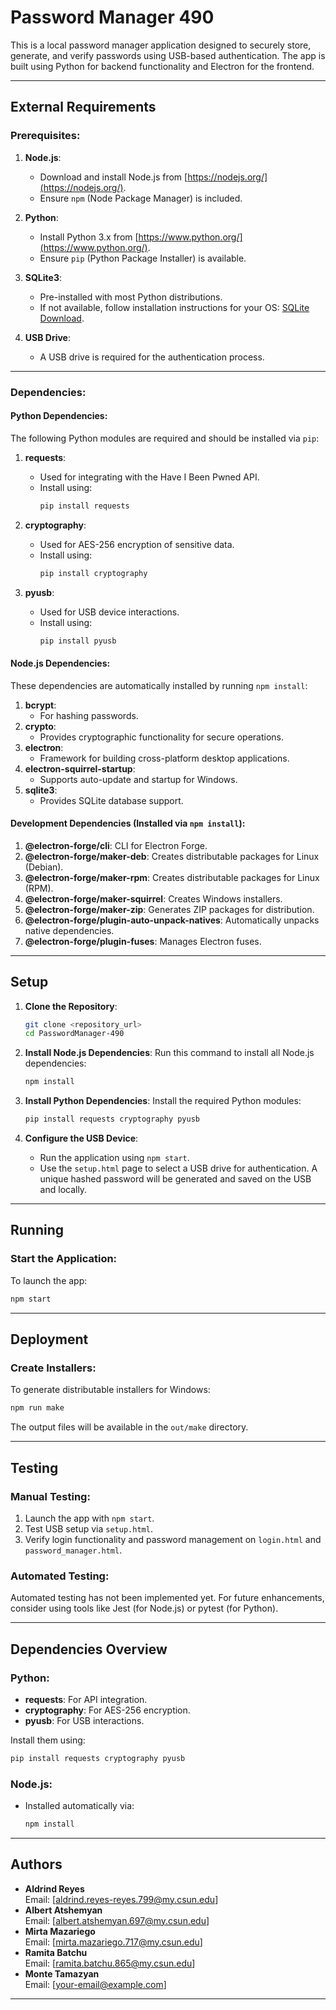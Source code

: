 
# Password Manager 490

This is a local password manager application designed to securely store, generate, and verify passwords using USB-based authentication. The app is built using Python for backend functionality and Electron for the frontend.

---

## External Requirements

### Prerequisites:

1. **Node.js**:
   - Download and install Node.js from [https://nodejs.org/](https://nodejs.org/).
   - Ensure `npm` (Node Package Manager) is included.

2. **Python**:
   - Install Python 3.x from [https://www.python.org/](https://www.python.org/).
   - Ensure `pip` (Python Package Installer) is available.

3. **SQLite3**:
   - Pre-installed with most Python distributions.
   - If not available, follow installation instructions for your OS: [SQLite Download](https://www.sqlite.org/download.html).

4. **USB Drive**:
   - A USB drive is required for the authentication process.

---

### Dependencies:

#### Python Dependencies:
The following Python modules are required and should be installed via `pip`:
1. **requests**:
   - Used for integrating with the Have I Been Pwned API.
   - Install using:
     ```bash
     pip install requests
     ```

2. **cryptography**:
   - Used for AES-256 encryption of sensitive data.
   - Install using:
     ```bash
     pip install cryptography
     ```

3. **pyusb**:
   - Used for USB device interactions.
   - Install using:
     ```bash
     pip install pyusb
     ```

#### Node.js Dependencies:
These dependencies are automatically installed by running `npm install`:
1. **bcrypt**:
   - For hashing passwords.
2. **crypto**:
   - Provides cryptographic functionality for secure operations.
3. **electron**:
   - Framework for building cross-platform desktop applications.
4. **electron-squirrel-startup**:
   - Supports auto-update and startup for Windows.
5. **sqlite3**:
   - Provides SQLite database support.

#### Development Dependencies (Installed via `npm install`):
1. **@electron-forge/cli**: CLI for Electron Forge.
2. **@electron-forge/maker-deb**: Creates distributable packages for Linux (Debian).
3. **@electron-forge/maker-rpm**: Creates distributable packages for Linux (RPM).
4. **@electron-forge/maker-squirrel**: Creates Windows installers.
5. **@electron-forge/maker-zip**: Generates ZIP packages for distribution.
6. **@electron-forge/plugin-auto-unpack-natives**: Automatically unpacks native dependencies.
7. **@electron-forge/plugin-fuses**: Manages Electron fuses.

---

## Setup

1. **Clone the Repository**:
   ```bash
   git clone <repository_url>
   cd PasswordManager-490
   ```

2. **Install Node.js Dependencies**:
   Run this command to install all Node.js dependencies:
   ```bash
   npm install
   ```

3. **Install Python Dependencies**:
   Install the required Python modules:
   ```bash
   pip install requests cryptography pyusb
   ```

4. **Configure the USB Device**:
   - Run the application using `npm start`.
   - Use the `setup.html` page to select a USB drive for authentication. A unique hashed password will be generated and saved on the USB and locally.

---

## Running

### Start the Application:
To launch the app:
```bash
npm start
```

---

## Deployment

### Create Installers:
To generate distributable installers for Windows:
```bash
npm run make
```
The output files will be available in the `out/make` directory.

---

## Testing

### Manual Testing:
1. Launch the app with `npm start`.
2. Test USB setup via `setup.html`.
3. Verify login functionality and password management on `login.html` and `password_manager.html`.

### Automated Testing:
Automated testing has not been implemented yet. For future enhancements, consider using tools like Jest (for Node.js) or pytest (for Python).

---

## Dependencies Overview

### Python:
- **requests**: For API integration.
- **cryptography**: For AES-256 encryption.
- **pyusb**: For USB interactions.

Install them using:
```bash
pip install requests cryptography pyusb
```

### Node.js:
- Installed automatically via:
  ```bash
  npm install
  ```

---

## Authors

- **Aldrind Reyes**  
  Email: [aldrind.reyes-reyes.799@my.csun.edu]
- **Albert Atshemyan**  
  Email: [albert.atshemyan.697@my.csun.edu]
- **Mirta Mazariego**  
  Email: [mirta.mazariego.717@my.csun.edu]
- **Ramita Batchu**  
  Email: [ramita.batchu.865@my.csun.edu]
- **Monte Tamazyan**  
  Email: [your-email@example.com]
---
